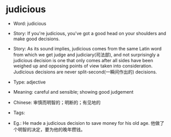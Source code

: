 # judicious

- Word: judicious
- Story: If you're judicious, you've got a good head on your shoulders and make good decisions.
- Story: As its sound implies, judicious comes from the same Latin word from which we get judge and judiciary(司法部), and not surprisingly a judicious decision is one that only comes after all sides have been weighed up and opposing points of view taken into consideration. Judicious decisions are never split-second(一瞬间作出的) decisions.

- Type: adjective
- Meaning: careful and sensible; showing good judgement
- Chinese: 审慎而明智的；明断的；有见地的
- Tags: 
- Eg.: He made a judicious decision to save money for his old age. 他做了个明智的决定，要为他的晚年攒钱。

